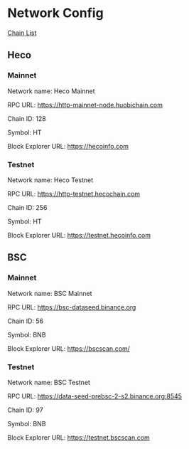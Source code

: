 # Network Config

[Chain List](https://chainlist.org/)

## Heco

### Mainnet

Network name: Heco Mainnet

RPC URL: https://http-mainnet-node.huobichain.com

Chain ID: 128

Symbol: HT

Block Explorer URL: https://hecoinfo.com

### Testnet

Network name: Heco Testnet

RPC URL: https://http-testnet.hecochain.com

Chain ID: 256

Symbol: HT

Block Explorer URL: https://testnet.hecoinfo.com



## BSC

### Mainnet

Network name: BSC Mainnet

RPC URL: https://bsc-dataseed.binance.org

Chain ID: 56

Symbol: BNB

Block Explorer URL: https://bscscan.com/

### Testnet

Network name: BSC Testnet

RPC URL: https://data-seed-prebsc-2-s2.binance.org:8545

Chain ID: 97

Symbol: BNB

Block Explorer URL: https://testnet.bscscan.com

